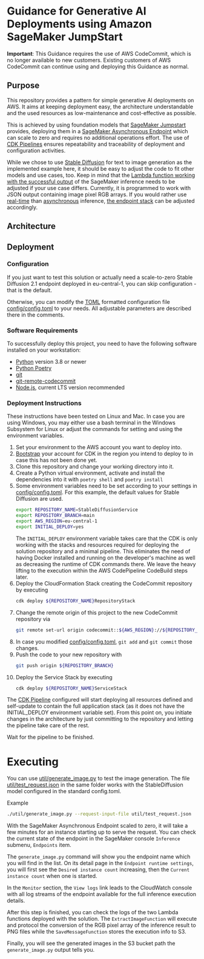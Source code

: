 # Guidance for Generative AI Deployments using Amazon SageMaker JumpStart

**Important**: This Guidance requires the use of AWS CodeCommit, which is no longer available to new customers. Existing customers of AWS CodeCommit can continue using and deploying this Guidance as normal.

## Purpose

This repository provides a pattern for simple generative AI deployments on AWS. It aims at keeping deployment easy, the architecture understandable and the used resources as low-maintenance and cost-effective as possible.

This is achieved by using foundation models that [SageMaker Jumpstart](https://docs.aws.amazon.com/sagemaker/latest/dg/studio-jumpstart.html) provides, deploying them in a [SageMaker Asynchronous Endpoint](https://docs.aws.amazon.com/sagemaker/latest/dg/async-inference.html) which can scale to zero and requires no additional operations effort. The use of [CDK Pipelines](https://docs.aws.amazon.com/cdk/v2/guide/cdk_pipeline.html) ensures repeatability and traceability of deployment and configuration activities.

While we chose to use [Stable Diffusion](https://stability.ai/stablediffusion) for text to image generation as the implemented example here, it should be easy to adjust the code to fit other models and use cases, too. Keep in mind that the [Lambda function working with the successful output](simple_generative_ai_service/lambda/extract_image/) of the SageMaker inference needs to be adjusted if your use case differs. Currently, it is programmed to work with JSON output containing image pixel RGB arrays. If you would rather use [real-time](https://docs.aws.amazon.com/sagemaker/latest/dg/realtime-endpoints.html) than [asynchronous](https://docs.aws.amazon.com/sagemaker/latest/dg/async-inference.html) inference, [the endpoint stack](simple_generative_ai_service/service_endpoint_stack.py) can be adjusted accordingly.

## Architecture

## Deployment

### Configuration

If you just want to test this solution or actually need a scale-to-zero Stable Diffusion 2.1 endpoint deployed in eu-central-1, you can skip configuration - that is the default.

Otherwise, you can modify the [TOML](https://toml.io/en/) formatted configuration file [config/config.toml](config/config.toml) to your needs. All adjustable parameters are described there in the comments.

### Software Requirements

To successfully deploy this project, you need to have the following software installed on your workstation:

* [Python](https://www.python.org/) version 3.8 or newer
* [Python Poetry](https://python-poetry.org/)
* [git](https://git-scm.com/)
* [git-remote-codecommit](https://docs.aws.amazon.com/codecommit/latest/userguide/setting-up-git-remote-codecommit.html#setting-up-git-remote-codecommit-install)
* [Node.js](https://nodejs.org/en), current LTS version recommended

### Deployment Instructions

These instructions have been tested on Linux and Mac. In case you are using Windows, you may either use a bash terminal in the Windows Subsystem for Linux or adjust the commands for setting and using the environment variables.

1. Set your environment to the AWS account you want to deploy into.
1. [Bootstrap](https://docs.aws.amazon.com/cdk/v2/guide/bootstrapping.html) your account for CDK in the region you intend to deploy to in case this has not been done yet.
1. Clone this repository and change your working directory into it.
1. Create a Python virtual environment, activate and install the dependencies into it with `poetry shell` and `poetry install`
1. Some environment variables need to be set according to your settings in [config/config.toml](config/config.toml). For this example, the default values for Stable Diffusion are used.
    ```bash
    export REPOSITORY_NAME=StableDiffusionService
    export REPOSITORY_BRANCH=main
    export AWS_REGION=eu-central-1
    export INITIAL_DEPLOY=yes
    ```
    The `INITIAL_DEPLOY` environment variable takes care that the CDK is only working with the stacks and resources required for deploying the solution repository and a minimal pipeline. This eliminates the need of having Docker installed and running on the developer's machine as well as decreasing the runtime of CDK commands there. We leave the heavy lifting to the execution within the AWS CodePipeline CodeBuild steps later.
1. Deploy the CloudFormation Stack creating the CodeCommit repository by executing
    ```bash
    cdk deploy ${REPOSITORY_NAME}RepositoryStack
    ```
1. Change the remote origin of this project to the new CodeCommit repository via
    ```bash
    git remote set-url origin codecommit::${AWS_REGION}://${REPOSITORY_NAME}
    ```
1. In case you modified [config/config.toml](config/config.toml), `git add` and `git commit` those changes. 
1. Push the code to your new repository with
    ```bash
    git push origin ${REPOSITORY_BRANCH}
    ```
1. Deploy the Service Stack by executing
    ```bash
    cdk deploy ${REPOSITORY_NAME}ServiceStack
    ```

The [CDK Pipeline](https://docs.aws.amazon.com/cdk/v2/guide/cdk_pipeline.html) configured will start deploying all resources defined and self-update to contain the full application stack (as it does not have the INITIAL_DEPLOY environment variable set). From this point on, you initiate changes in the architecture by just committing to the repository and letting the pipeline take care of the rest.

Wait for the pipeline to be finished.

# Executing

You can use [util/generate_image.py](util/generate_image.py) to test the image generation. The file [util/test_request.json](util/test_request.json) in the same folder works with the StableDiffusion model configured in the standard config.toml.

Example

```bash
./util/generate_image.py --request-input-file util/test_request.json
```

With the SageMaker Asynchronous Endpoint scaled to zero, it will take a few minutes for an instance starting up to serve the request. You can check the current state of the endpoint in the SageMaker console `Inference` submenu, `Endpoints` item.

The `generate_image.py` command will show you the endpoint name which you will find in the list. On its detail page in the `Endpoint runtime settings`, you will first see the `Desired instance count` increasing, then the `Current instance count` when one is started.

In the `Monitor` section, the `View logs` link leads to the CloudWatch console with all log streams of the endpoint available for the full inference execution details.

After this step is finished, you can check the logs of the two Lambda functions deployed with the solution. The `ExtractImageFunction` will execute and protocol the conversion of the RGB pixel array of the inference result to PNG files while the `SaveMessageFunction` stores the execution info to S3.

Finally, you will see the generated images in the S3 bucket path the `generate_image.py` output tells you.

